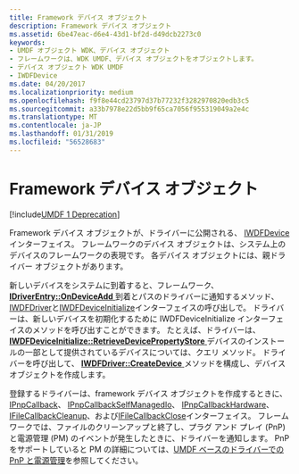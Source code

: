```yaml
---
title: Framework デバイス オブジェクト
description: Framework デバイス オブジェクト
ms.assetid: 6be47eac-d6e4-43d1-bf2d-d49dcb2273c0
keywords:
- UMDF オブジェクト WDK、デバイス オブジェクト
- フレームワークは、WDK UMDF、デバイス オブジェクトをオブジェクトします。
- デバイス オブジェクト WDK UMDF
- IWDFDevice
ms.date: 04/20/2017
ms.localizationpriority: medium
ms.openlocfilehash: f9f8e44cd23797d37b77232f3282970820edb3c5
ms.sourcegitcommit: a33b7978e22d5bb9f65ca7056f955319049a2e4c
ms.translationtype: MT
ms.contentlocale: ja-JP
ms.lasthandoff: 01/31/2019
ms.locfileid: "56528683"
---
```

# <a name="framework-device-object"></a>Framework デバイス オブジェクト


[!include[UMDF 1 Deprecation](../umdf-1-deprecation.md)]

Framework デバイス オブジェクトが、ドライバーに公開される、 [IWDFDevice](https://msdn.microsoft.com/library/windows/hardware/ff556917)インターフェイス。 フレームワークのデバイス オブジェクトは、システム上のデバイスのフレームワークの表現です。 各デバイス オブジェクトには、親ドライバー オブジェクトがあります。

新しいデバイスをシステムに到着すると、フレームワーク、 [ **IDriverEntry::OnDeviceAdd** ](https://msdn.microsoft.com/library/windows/hardware/ff554896)到着とパスのドライバーに通知するメソッド、 [IWDFDriver](https://msdn.microsoft.com/library/windows/hardware/ff558893)と[IWDFDeviceInitialize](https://msdn.microsoft.com/library/windows/hardware/ff556965)インターフェイスの呼び出しで。 ドライバーは、新しいデバイスを初期化するために IWDFDeviceInitialize インターフェイスのメソッドを呼び出すことができます。 たとえば、ドライバーは、 [ **IWDFDeviceInitialize::RetrieveDevicePropertyStore** ](https://msdn.microsoft.com/library/windows/hardware/ff556982)デバイスのインストールの一部として提供されているデバイスについては、クエリ メソッド。 ドライバーを呼び出して、 [ **IWDFDriver::CreateDevice** ](https://msdn.microsoft.com/library/windows/hardware/ff558899)メソッドを構成し、デバイス オブジェクトを作成します。

登録するドライバーは、framework デバイス オブジェクトを作成するときに、 [IPnpCallback](https://msdn.microsoft.com/library/windows/hardware/ff556762)、 [IPnpCallbackSelfManagedIo](https://msdn.microsoft.com/library/windows/hardware/ff556776)、 [IPnpCallbackHardware](https://msdn.microsoft.com/library/windows/hardware/ff556764)、 [IFileCallbackCleanup](https://msdn.microsoft.com/library/windows/hardware/ff554902)、および[IFileCallbackClose](https://msdn.microsoft.com/library/windows/hardware/ff554907)インターフェイス。 フレームワークでは、ファイルのクリーンアップと終了し、プラグ アンド プレイ (PnP) と電源管理 (PM) のイベントが発生したときに、ドライバーを通知します。 PnP をサポートしていると PM の詳細については、[UMDF ベースのドライバーでの PnP と電源管理](pnp-and-power-management-in-umdf-drivers.md)を参照してください。

 

 





